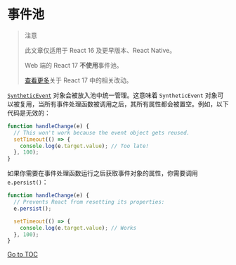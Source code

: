 
# 事件池


>注意
>
>此文章仅适用于 React 16 及更早版本、React Native。
>
>Web 端的 React 17 **不使用**事件池。
>
>[查看更多](/blog/2020/08/10/react-v17-rc.html#no-event-pooling)关于 React 17 中的相关改动。

[`SyntheticEvent`](./events.html) 对象会被放入池中统一管理。这意味着 `SyntheticEvent` 对象可以被复用，当所有事件处理函数被调用之后，其所有属性都会被置空。例如，以下代码是无效的：

```javascript
function handleChange(e) {
  // This won't work because the event object gets reused.
  setTimeout(() => {
    console.log(e.target.value); // Too late!
  }, 100);
}
```

如果你需要在事件处理函数运行之后获取事件对象的属性，你需要调用 `e.persist()`：

```javascript
function handleChange(e) {
  // Prevents React from resetting its properties:
  e.persist();

  setTimeout(() => {
    console.log(e.target.value); // Works
  }, 100);
}
```
<span style="float: footnote;"><a href="./index.html#toc">Go to TOC</a></span>
